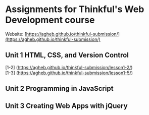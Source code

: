 # Assignments for Thinkful's Web Development course

Website: [https://agheb.github.io/thinkful-submission/](https://agheb.github.io/thinkful-submission/)

## Unit 1 HTML, CSS, and Version Control

[1-2] (https://agheb.github.io/thinkful-submission/lesson1-2/)  
[1-3] (https://agheb.github.io/thinkful-submission/lesson1-5/)


## Unit 2 Programming in JavaScript

## Unit 3 Creating Web Apps with jQuery

